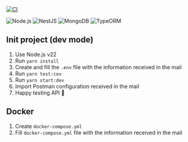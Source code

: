 [![CI](https://github.com/yhau1989/JavaScript-BackEnd-Test-Apply-Digital/actions/workflows/ci.yml/badge.svg)](https://github.com/yhau1989/JavaScript-BackEnd-Test-Apply-Digital/actions/workflows/ci.yml)

![Node.js](https://img.shields.io/badge/Node.js-22-green?logo=node.js&logoColor=white)
![NestJS](https://img.shields.io/badge/NestJS-11-E0234E?logo=nestjs&logoColor=white)
![MongoDB](https://img.shields.io/badge/MongoDB-Atlas-47A248?logo=mongodb&logoColor=white)
![TypeORM](https://img.shields.io/badge/TypeORM-0.3.21-FFB13B?logo=typeorm&logoColor=white)

## Init project (dev mode)

1. Use Node.js v22
2. Run `yarn install`
3. Create and fill the `.env` file with the information received in the mail
4. Run `yarn test:cov`
5. Run `yarn start:dev`
6. Import Postman configuration received in the mail
7. Happy testing API 🙂

## Docker

1. Create `docker-compose.yml`
2. Fill `docker-compose.yml` file with the information received in the mail
